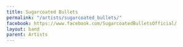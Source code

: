 ```yaml
---
title: Sugarcoated Bullets
permalink: "/artists/sugarcoated_bullets/"
facebook: https://www.facebook.com/SugarcoatedBulletsOfficial/
layout: band
parent: Artists
---
```

